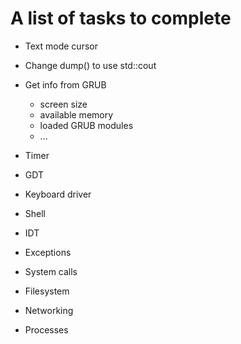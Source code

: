 # A list of tasks to complete

- Text mode cursor
- Change dump() to use std::cout

- Get info from GRUB
  - screen size
  - available memory
  - loaded GRUB modules
  - ...
- Timer
- GDT
- Keyboard driver
- Shell
- IDT
- Exceptions
- System calls
- Filesystem
- Networking
- Processes
